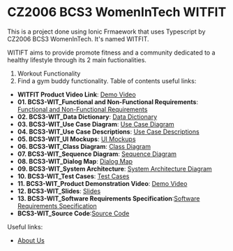 # CZ2006 BCS3 WomenInTech WITFIT

This is a project done using Ionic Frmaework that uses Typescript by CZ2006 BCS3 WomenInTech. It's named WITFIT. 

WITIFT aims to provide promote fitness and a community dedicated to a healthy lifestyle through its 2 main fuctionalities. 

1. Workout Functionality
2. Find a gym buddy functionality.
Table of contents useful links: 
* **WITFIT Product Video Link**: [Demo Video](https://www.youtube.com/watch?v=EoKyog0QAvI) <br>
* **01. BCS3-WIT_Functional and Non-Functional Requirements**: [Functional and Non-Functional Requirements]()<br>
* **02. BCS3-WIT_Data Dictionary**: [Data Dictionary]()<br>
* **03. BCS3-WIT_Use Case Diagram**: [Use Case Diagram]()<br>
* **04. BCS3-WIT_Use Case Descriptions**: [Use Case Descriptions]()<br>
* **05. BCS3-WIT_UI Mockups**: [UI Mockups]()<br>
* **06. BCS3-WIT_Class Diagram**: [Class Diagram]()<br>
* **07. BCS3-WIT_Sequence Diagram**: [Sequence Diagram]()<br>
* **08. BCS3-WIT_Dialog Map**: [Dialog Map]()<br>
* **09. BCS3-WIT_System Architecture**: [System Architecture Diagram]()<br>
* **10. BCS3-WIT_Test Cases**: [Test Cases]()<br>
* **11. BCS3-WIT_Product Demonstration Video**: [Demo Video](https://www.youtube.com/watch?v=EoKyog0QAvI) <br>
* **12. BCS3-WIT_Slides**: [Slides]()<br>
* **13. BCS3-WIT_Software Requirements Specification**:[Software Requirements Specification]()<br>
* **BCS3-WIT_Source Code**:[Source Code]()<br>

Useful links:
* [About Us](AboutUs.md)
